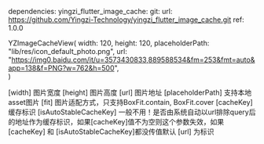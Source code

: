 dependencies:
  yingzi_flutter_image_cache:
    git:
      url: https://github.com/Yingzi-Technology/yingzi_flutter_image_cache.git
      ref: 1.0.0



YZImageCacheView(
    width: 120,
    height: 120,
    placeholderPath: "lib/res/icon_default_photo.png",
    url: "https://img0.baidu.com/it/u=3573430833,889588534&fm=253&fmt=auto&app=138&f=PNG?w=762&h=500",  
)



[width] 图片宽度
[height] 图片高度
[url] 图片地址
[placeholderPath] 支持本地asset图片
[fit] 图片适配方式，只支持BoxFit.contain, BoxFit.cover
[cacheKey] 缓存标识
[isAutoStableCacheKey] 一般不用！是否由系统自动以url排除query后的地址作为缓存标识，如果[cacheKey]值不为空则这个参数失效，如果 [cacheKey] 和 [isAutoStableCacheKey]都没传值默认 [url] 为标识
